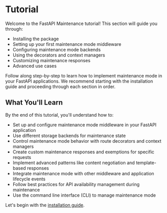 # Tutorial

Welcome to the FastAPI Maintenance tutorial! This section will guide you through:

- Installing the package
- Setting up your first maintenance mode middleware
- Configuring maintenance mode backends
- Using the decorators and context managers
- Customizing maintenance responses
- Advanced use cases

Follow along step-by-step to learn how to implement maintenance mode in your FastAPI applications. We recommend starting with the installation guide and proceeding through each section in order.

## What You'll Learn

By the end of this tutorial, you'll understand how to:

- Set up and configure maintenance mode middleware in your FastAPI application
- Use different storage backends for maintenance state
- Control maintenance mode behavior with route decorators and context managers
- Create custom maintenance responses and exemptions for specific requests
- Implement advanced patterns like content negotiation and template-based responses
- Integrate maintenance mode with other middleware and application lifecycle events
- Follow best practices for API availability management during maintenance
- Use the command line interface (CLI) to manage maintenance mode

Let's begin with the [installation guide](./install.md).
